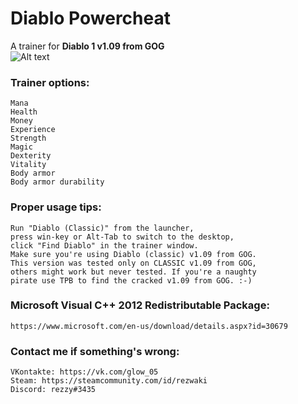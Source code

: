 # Diablo Powercheat
A trainer for <b>Diablo 1 v1.09 from GOG</b></br>
![Alt text](http://rezwaki.hldns.ru/diablo_trainer_screenshot.png "Preview")
### Trainer options:
	Mana
	Health
	Money
	Experience
	Strength
	Magic
	Dexterity
	Vitality
	Body armor
	Body armor durability

### Proper usage tips:
	Run "Diablo (Classic)" from the launcher,
	press win-key or Alt-Tab to switch to the desktop,
	click "Find Diablo" in the trainer window.
	Make sure you're using Diablo (classic) v1.09 from GOG.
	This version was tested only on CLASSIC v1.09 from GOG,
	others might work but never tested. If you're a naughty
	pirate use TPB to find the cracked v1.09 from GOG. :-)

### Microsoft Visual C++ 2012 Redistributable Package:
	https://www.microsoft.com/en-us/download/details.aspx?id=30679

### Contact me if something's wrong:
	VKontakte: https://vk.com/glow_05
	Steam: https://steamcommunity.com/id/rezwaki
	Discord: rezzy#3435
